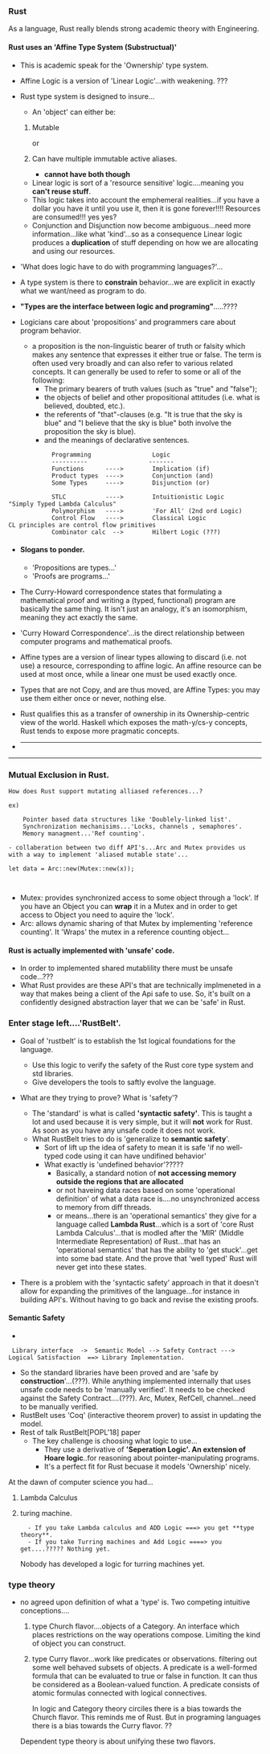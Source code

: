 ### Rust

As a language, Rust really blends strong academic theory with Engineering.

#### Rust uses an 'Affine Type System (Substructual)'

- This is academic speak for the 'Ownership' type system.

- Affine Logic is a version of 'Linear Logic'...with weakening. ???
- Rust type system is designed to insure...

  - An 'object' can either be:

  1. Mutable

     or

  2. Can have multiple immutable active aliases.

     - **cannot have both though**

  - Linear logic is sort of a 'resource sensitive' logic....meaning you **can't reuse stuff**.
  - This logic takes into account the emphemeral realities...if you have a dollar you have it until you use it, then it is gone forever!!!! Resources are consumed!!! yes yes?
  - Conjunction and Disjunction now become ambiguous...need more information...like what 'kind'...so as a consequence Linear logic produces a **duplication** of stuff depending on how we are allocating and using our resources.

- 'What does logic have to do with programming languages?'...
- A type system is there to **constrain** behavior...we are explicit in exactly what we want/need as program to do.
- **"Types are the interface between logic and programing"**.....????
- Logicians care about 'propositions' and programmers care about program behavior.

  - a proposition is the non-linguistic bearer of truth or falsity which makes any sentence that expresses it either true or false. The term is often used very broadly and can also refer to various related concepts.
    It can generally be used to refer to some or all of the following:
    - The primary bearers of truth values (such as "true" and "false");
    - the objects of belief and other propositional attitudes (i.e. what is believed, doubted, etc.).
    - the referents of "that"-clauses (e.g. "It is true that the sky is blue" and "I believe that the sky is blue" both involve the proposition the sky is blue).
    - and the meanings of declarative sentences.

```
            Programming                 Logic
            ----------                 -------
            Functions      ---->        Implication (if)
            Product types  ---->        Conjunction (and)
            Some Types     ---->        Disjunction (or)

            STLC           ---->        Intuitionistic Logic              "Simply Typed Lambda Calculus"
            Polymorphism   ---->        'For All' (2nd ord Logic)
            Control Flow   ---->        Classical Logic                 CL principles are control flow primitives
            Combinator calc  -->        Hilbert Logic (???)

```

- #### Slogans to ponder.

  - 'Propositions are types...'
  - 'Proofs are programs...'

- The Curry-Howard correspondence states that formulating a mathematical proof and writing a (typed, functional) program are basically the same thing. It isn't just an analogy, it's an isomorphism, meaning they act exactly the same.
- 'Curry Howard Correspondence'...is the direct relationship between computer programs and mathematical proofs.
- Affine types are a version of linear types allowing to discard (i.e. not use) a resource, corresponding to affine logic. An affine resource can be used at most once, while a linear one must be used exactly once.
- Types that are not Copy, and are thus moved, are Affine Types: you may use them either once or never, nothing else.
- Rust qualifies this as a transfer of ownership in its Ownership-centric view of the world. Haskell which exposes the math-y/cs-y concepts, Rust tends to expose more pragmatic concepts.
- ***

---

### Mutual Exclusion in Rust.

```
How does Rust support mutating alliased references...?

ex)

    Pointer based data structures like 'Doublely-linked list'.
    Synchronization mechanisims...'Locks, channels , semaphores'.
    Memory managment...'Ref counting'.

- collaberation between two diff API's...Arc and Mutex provides us with a way to implement 'aliased mutable state'...

let data = Arc::new(Mutex::new(x));



```

- Mutex: provides synchronized access to some object through a 'lock'. If you have an Object<T> you can **wrap** it in a Mutex and in order to get access to Object<T> you need to aquire the 'lock'.
- Arc: allows dynamic sharing of that Mutex by implementing 'reference counting'. It 'Wraps' the mutex in a reference counting object...

#### Rust is actually implemented with 'unsafe' code.

- In order to implemented shared mutablility there must be unsafe code...???
- What Rust provides are these API's that are technically implmeneted in a way that makes being a client of the Api safe to use. So, it's built on a confidently designed abstraction layer that we can be 'safe' in Rust.

### Enter stage left....'RustBelt'.

- Goal of 'rustbelt' is to establish the 1st logical foundations for the language.

  - Use this logic to verify the safety of the Rust core type system and std libraries.
  - Give developers the tools to saftly evolve the language.

- What are they trying to prove? What is 'safety'?
  - The 'standard' is what is called **'syntactic safety'**. This is taught a lot and used because it is very simple, but it will **not** work for Rust. As soon as you have any unsafe code it does not work.
  - What RustBelt tries to do is 'generalize to **semantic safety**'.
    - Sort of lift up the idea of safety to mean it is safe 'if no well-typed code using it can have undifined behavior'
    - What exactly is 'undefined behavior'?????
      - Basically, a standard notion of **not accessing memory outside the regions that are allocated**
      - or not haveing data races based on some 'operational definition' of what a data race is....no unsynchronized access to memory from diff threads.
      - or means...there is an 'operational semantics' they give for a language called **Lambda Rust**...which is a sort of 'core Rust Lambda Calculus'...that is modled after the 'MIR' (Middle Intermediate Representation) of Rust...that has an 'operational semantics' that has the ability to 'get stuck'...get into some bad state. And the prove that 'well typed' Rust will never get into these states.
- There is a problem with the 'syntactic safety' approach in that it doesn't allow for expanding the primitives of the language...for instance in building API's. Without having to go back and revise the existing proofs.

#### Semantic Safety

-

```
 Library interface  ->  Semantic Model --> Safety Contract ---> Logical Satisfaction  ==> Library Implementation.
```

- So the standard libraries have been proved and are 'safe by **construction**'...(???). While anything implemented internally that uses unsafe code needs to be 'manually verified'. It needs to be checked against the Safety Contract....(???). Arc, Mutex, RefCell, channel...need to be manually verified.
- RustBelt uses 'Coq' (interactive theorem prover) to assist in updating the model.
- Rest of talk RustBelt[POPL'18] paper
  - The key challenge is choosing what logic to use...
    - They use a derivative of **'Seperation Logic'. An extension of Hoare logic**..for reasoning about pointer-manipulating programs.
    - It's a perfect fit for Rust becuase it models 'Ownership' nicely.

At the dawn of computer science you had...

1.  Lambda Calculus
2.  turing machine.

          - If you take Lambda calculus and ADD Logic ===> you get **type theory**.
          - If you take Turring machines and Add Logic ====> you get....????? Nothing yet.

    Nobody has developed a logic for turring machines yet.

### type theory

- no agreed upon definition of what a 'type' is. Two competing intuitive conceptions....

  1. type Church flavor....objects of a Category. An interface which places restrictions on the way operations compose. Limiting the kind of object you can construct.
  2. type Curry flavor...work like predicates or observations. filtering out some well behaved subsets of objects. A predicate is a well-formed formula that can be evaluated to true or false in function. It can thus be considered as a Boolean-valued function. A predicate consists of atomic formulas connected with logical connectives.

     In logic and Category theory circiles there is a bias towards the Church flavor. This reminds me of Rust.
     But in programing languages there is a bias towards the Curry flavor. ??

  Dependent type theory is about unifying these two flavors.
